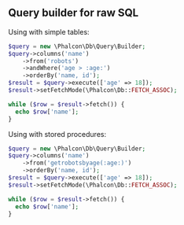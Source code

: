 ## Query builder for raw SQL

Using with simple tables:
```php
$query = new \Phalcon\Db\Query\Builder;
$query->columns('name')
    ->from('robots')
    ->andWhere('age > :age:')
    ->orderBy('name, id');
$result = $query->execute(['age' => 18]);
$result->setFetchMode(\Phalcon\Db::FETCH_ASSOC);

while ($row = $result->fetch()) {
  echo $row['name'];
}
```

Using with stored procedures:
```php
$query = new \Phalcon\Db\Query\Builder;
$query->columns('name')
    ->from('getrobotsbyage(:age:)')
    ->orderBy('name, id');
$result = $query->execute(['age' => 18]);
$result->setFetchMode(\Phalcon\Db::FETCH_ASSOC);

while ($row = $result->fetch()) {
  echo $row['name'];
}
```
